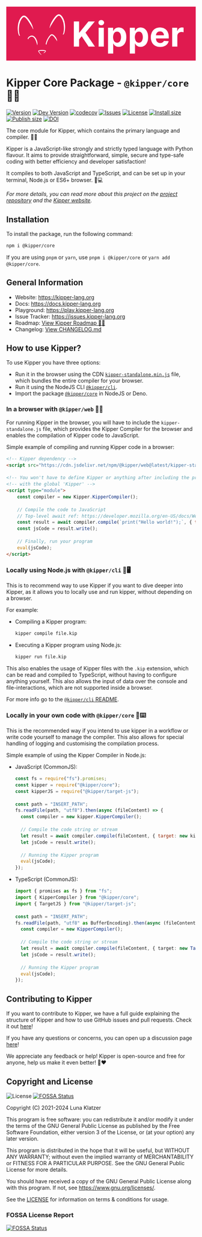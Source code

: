 ![](https://github.com/Kipper-Lang/Kipper/raw/main/img/Kipper-Logo-with-head.png)

# Kipper Core Package - `@kipper/core` 🦊✨

[![Version](https://img.shields.io/npm/v/@kipper/core?label=npm%20stable&color=%23cd2620&logo=npm)](https://npmjs.org/package/kipper)
[![Dev Version](https://img.shields.io/github/v/tag/Kipper-Lang/Kipper?include_prereleases&label=dev&logo=github&sort=semver)](https://github.com/Kipper-Lang/Kipper/tags)
[![codecov](https://codecov.io/gh/Kipper-Lang/Kipper/branch/main/graph/badge.svg?token=S4RQT7X3YP)](https://codecov.io/gh/Kipper-Lang/Kipper)
[![Issues](https://img.shields.io/github/issues/Kipper-Lang/Kipper)](https://github.com/Kipper-Lang/Kipper/issues)
[![License](https://img.shields.io/github/license/Kipper-Lang/Kipper?color=cyan)](https://github.com/Kipper-Lang/Kipper/blob/main/LICENSE)
[![Install size](https://packagephobia.com/badge?p=@kipper/core)](https://packagephobia.com/result?p=@kipper/core)
[![Publish size](https://badgen.net/packagephobia/publish/@kipper/core)](https://packagephobia.com/result?p=@kipper/core)
[![DOI](https://zenodo.org/badge/411260595.svg)](https://zenodo.org/badge/latestdoi/411260595)

The core module for Kipper, which contains the primary language and compiler. 🦊✨

Kipper is a JavaScript-like strongly and strictly typed language with Python flavour. It aims to provide
straightforward, simple, secure and type-safe coding with better efficiency and developer satisfaction!

It compiles to both JavaScript and TypeScript, and can be set up in your terminal, Node.js or ES6+ browser. 🦊💻

_For more details, you can read more about this project on the [project repository](https://github.com/Kipper-Lang/Kipper)
and the [Kipper website](https://kipper-lang.org)._

## Installation

To install the package, run the following command:

```bash
npm i @kipper/core
```

If you are using `pnpm` or `yarn`, use `pnpm i @kipper/core` or `yarn add @kipper/core`.

## General Information

- Website: https://kipper-lang.org
- Docs: https://docs.kipper-lang.org
- Playground: https://play.kipper-lang.org
- Issue Tracker: https://issues.kipper-lang.org
- Roadmap: [View Kipper Roadmap 🦊🚧](https://github.com/Kipper-Lang/Kipper/discussions/139)
- Changelog: [View CHANGELOG.md](https://github.com/Kipper-Lang/Kipper/blob/main/CHANGELOG.md)

## How to use Kipper?

To use Kipper you have three options:

- Run it in the browser using the
  CDN [`kipper-standalone.min.js`](https://cdn.jsdelivr.net/npm/@kipper/web@latest/kipper-standalone.min.js) file, which
  bundles the entire compiler
  for your browser.
- Run it using the NodeJS CLI [`@kipper/cli`](https://www.npmjs.com/package/@kipper/cli).
- Import the package [`@kipper/core`](https://www.npmjs.com/package/@kipper/core) in NodeJS or Deno.

### In a browser with `@kipper/web` 🦊🌐

For running Kipper in the browser, you will have to include the `kipper-standalone.js` file, which
provides the Kipper Compiler for the browser and enables the compilation of Kipper code to JavaScript.

Simple example of compiling and running Kipper code in a browser:

```html
<!-- Kipper dependency -->
<script src="https://cdn.jsdelivr.net/npm/@kipper/web@latest/kipper-standalone.min.js"></script>

<!-- You won't have to define Kipper or anything after including the previous file. It will be defined per default  -->
<!-- with the global 'Kipper' -->
<script type="module">
	const compiler = new Kipper.KipperCompiler();

	// Compile the code to JavaScript
	// Top-level await ref: https://developer.mozilla.org/en-US/docs/Web/JavaScript/Reference/Operators/await#top_level_await
	const result = await compiler.compile(`print("Hello world!");`, { target: new KipperJS.TargetJS() });
	const jsCode = result.write();

	// Finally, run your program
	eval(jsCode);
</script>
```

### Locally using Node.js with `@kipper/cli` 🦊🖥️

This is to recommend way to use Kipper if you want to dive deeper into Kipper, as it allows you to locally use and run
kipper, without depending on a browser.

For example:

- Compiling a Kipper program:
  ```bash
  kipper compile file.kip
  ```
- Executing a Kipper program using Node.js:
  ```bash
  kipper run file.kip
  ```

This also enables the usage of Kipper files with the `.kip` extension, which can be read and compiled to TypeScript,
without having to configure anything yourself. This also allows the input of data over the
console and file-interactions, which are not supported inside a browser.

For more info go to the [`@kipper/cli` README](https://github.com/Kipper-Lang/Kipper/blob/main/kipper/cli/README.md).

### Locally in your own code with `@kipper/core` 🦊⌨️

This is the recommended way if you intend to use kipper in a workflow or write code yourself to manage
the compiler. This also allows for special handling of logging and customising the compilation process.

Simple example of using the Kipper Compiler in Node.js:

- JavaScript (CommonJS):

  ```js
  const fs = require("fs").promises;
  const kipper = require("@kipper/core");
  const kipperJS = require("@kipper/target-js");

  const path = "INSERT_PATH";
  fs.readFile(path, "utf8").then(async (fileContent) => {
  	const compiler = new kipper.KipperCompiler();

  	// Compile the code string or stream
  	let result = await compiler.compile(fileContent, { target: new kipperJS.TargetJS() });
  	let jsCode = result.write();

  	// Running the Kipper program
  	eval(jsCode);
  });
  ```

- TypeScript (CommonJS):

  ```ts
  import { promises as fs } from "fs";
  import { KipperCompiler } from "@kipper/core";
  import { TargetJS } from "@kipper/target-js";

  const path = "INSERT_PATH";
  fs.readFile(path, "utf8" as BufferEncoding).then(async (fileContent: string) => {
  	const compiler = new KipperCompiler();

  	// Compile the code string or stream
  	let result = await compiler.compile(fileContent, { target: new TargetJS() });
  	let jsCode = result.write();

  	// Running the Kipper program
  	eval(jsCode);
  });
  ```

## Contributing to Kipper

If you want to contribute to Kipper, we have a full guide explaining the structure of Kipper and how to use GitHub
issues and pull requests. Check it out [here](https://github.com/Kipper-Lang/Kipper/blob/main/CONTRIBUTING.md)!

If you have any questions or concerns, you can open up a discussion page [here](https://github.com/Kipper-Lang/Kipper/discussions)!

We appreciate any feedback or help! Kipper is open-source and free for anyone, help us make it even better! 🦊❤️

## Copyright and License

![License](https://img.shields.io/github/license/Kipper-Lang/Kipper?color=cyan)
[![FOSSA Status](https://app.fossa.com/api/projects/git%2Bgithub.com%2FLuna-Klatzer%2FKipper.svg?type=shield)](https://app.fossa.com/projects/git%2Bgithub.com%2FLuna-Klatzer%2FKipper?ref=badge_shield)

Copyright (C) 2021-2024 Luna Klatzer

This program is free software: you can redistribute it and/or modify it under
the terms of the GNU General Public License as published by the Free Software
Foundation, either version 3 of the License, or
(at your option) any later version.

This program is distributed in the hope that it will be useful, but WITHOUT ANY
WARRANTY; without even the implied warranty of MERCHANTABILITY or FITNESS FOR A
PARTICULAR PURPOSE. See the GNU General Public License for more details.

You should have received a copy of the GNU General Public License along with
this program. If not, see <https://www.gnu.org/licenses/>.

See the [LICENSE](https://raw.githubusercontent.com/Kipper-Lang/Kipper/main/LICENSE)
for information on terms & conditions for usage.

### FOSSA License Report

[![FOSSA Status](https://app.fossa.com/api/projects/git%2Bgithub.com%2FLuna-Klatzer%2FKipper.svg?type=large)](https://app.fossa.com/projects/git%2Bgithub.com%2FLuna-Klatzer%2FKipper?ref=badge_large)
